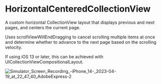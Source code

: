 # HorizontalCenteredCollectionView
A custom horizontal CollectionView layout that displays previous and next pages, and centers the current page.

Uses scrollViewWillEndDragging to cancel scrolling multiple items at once and determine whether to advance to the next page based on the scrolling velocity.

If using iOS 13 or later, this can be achieved with UICollectionViewCompositionalLayout.


![Simulator_Screen_Recording_-_iPhone_14_-_2023-04-19_at_22_47_40_AdobeExpress-2](https://user-images.githubusercontent.com/28383179/233116858-59183f88-470b-477f-8df3-e727f7d6b294.gif)
